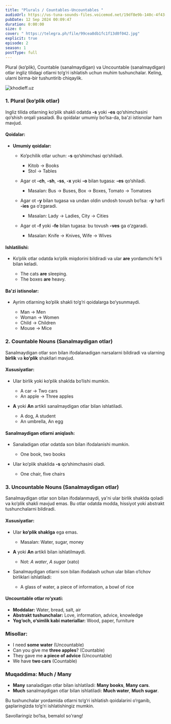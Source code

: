 ```yaml
---
title: "Plurals / Countables-Uncountables "
audioUrl: https://us-tuna-sounds-files.voicemod.net/19df8e9b-140c-4f43-8c0e-09c162821765-1658350707858.mp3
pubDate: 12 Sep 2024 00:09:47
duration: 0:00:00
size: 0
cover: " https://telegra.ph/file/99cea8db1fc1f13d0f042.jpg"
explicit: true
episode: 2
season: 1
postType: full
---
```

Plural (ko‘plik), Countable (sanalmaydigan) va Uncountable (sanalmaydigan) otlar ingliz tilidagi otlarni to‘g‘ri ishlatish uchun muhim tushunchalar. Keling, ularni birma-bir tushuntirib chiqaylik.

![khodieff.uz](https://s6.picofile.com/file/8247371992/linguistics_banner.jpg "khodieff.uz | English")

### **1. Plural (ko‘plik otlar)**



Ingliz tilida otlarning ko‘plik shakli odatda **\-s** yoki **\-es** qo‘shimchasini qo‘shish orqali yasaladi. Bu qoidalar umumiy bo‘lsa-da, ba'zi istisnolar ham mavjud.

#### **Qoidalar:**

* **Umumiy qoidalar:**

  * Ko‘pchilik otlar uchun: **\-s** qo‘shimchasi qo‘shiladi.

    * Kitob → Books
    * Stol → Tables
  * Agar ot **\-ch**, **\-sh**, **\-ss**, **\-x** yoki **\-o** bilan tugasa: **\-es** qo‘shiladi.

    * Masalan: Bus → Buses, Box → Boxes, Tomato → Tomatoes
  * Agar ot **\-y** bilan tugasa va undan oldin undosh tovush bo‘lsa: **\-y** harfi **\-ies** ga o‘zgaradi.

    * Masalan: Lady → Ladies, City → Cities
  * Agar ot **\-f** yoki **\-fe** bilan tugasa: bu tovush **\-ves** ga o‘zgaradi.

    * Masalan: Knife → Knives, Wife → Wives

#### **Ishlatilishi:**

* Ko‘plik otlar odatda ko‘plik miqdorini bildiradi va ular **are** yordamchi fe'li bilan keladi.

  * The cats **are** sleeping.
  * The boxes **are** heavy.

#### **Ba'zi istisnolar:**

* Ayrim otlarning ko‘plik shakli to‘g‘ri qoidalarga bo‘ysunmaydi.

  * Man → Men
  * Woman → Women
  * Child → Children
  * Mouse → Mice

### **2. Countable Nouns (Sanalmaydigan otlar)**

Sanalmaydigan otlar son bilan ifodalanadigan narsalarni bildiradi va ularning **birlik** va **ko‘plik** shakllari mavjud.

#### **Xususiyatlar:**

* Ular birlik yoki ko‘plik shaklda bo‘lishi mumkin.

  * A car → Two cars
  * An apple → Three apples
* **A** yoki **An** artikli sanalmaydigan otlar bilan ishlatiladi.

  * A dog, A student
  * An umbrella, An egg

#### **Sanalmaydigan otlarni aniqlash:**

* Sanaladigan otlar odatda son bilan ifodalanishi mumkin.

  * One book, two books
* Ular ko‘plik shaklida **\-s** qo‘shimchasini oladi.

  * One chair, five chairs

### **3. Uncountable Nouns (Sanalmaydigan otlar)**

Sanalmaydigan otlar son bilan ifodalanmaydi, ya'ni ular birlik shaklda qoladi va ko‘plik shakli mavjud emas. Bu otlar odatda modda, hissiyot yoki abstrakt tushunchalarni bildiradi.

#### **Xususiyatlar:**

* Ular **ko‘plik shaklga** ega emas.

  * Masalan: Water, sugar, money
* **A** yoki **An** artikli bilan ishlatilmaydi.

  * Not: *A water*, *A sugar* (xato)
* Sanalmaydigan otlarni son bilan ifodalash uchun ular bilan o‘lchov birliklari ishlatiladi:

  * A glass of water, a piece of information, a bowl of rice

#### **Uncountable otlar ro‘yxati:**

* **Moddalar:** Water, bread, salt, air
* **Abstrakt tushunchalar:** Love, information, advice, knowledge
* **Yog‘och, o‘simlik kabi materiallar:** Wood, paper, furniture

### **Misollar:**

* I need **some water** (Uncountable)
* Can you give me **three apples**? (Countable)
* They gave me **a piece of advice** (Uncountable)
* We have **two cars** (Countable)

### **Muqaddima: Much / Many**

* **Many** sanaladigan otlar bilan ishlatiladi: **Many books**, **Many cars**.
* **Much** sanalmaydigan otlar bilan ishlatiladi: **Much water**, **Much sugar**.

Bu tushunchalar yordamida otlarni to‘g‘ri ishlatish qoidalarini o‘rganib, gaplaringizda to‘g‘ri ishlatishingiz mumkin.

Savollaringiz bo‘lsa, bemalol so'rang!